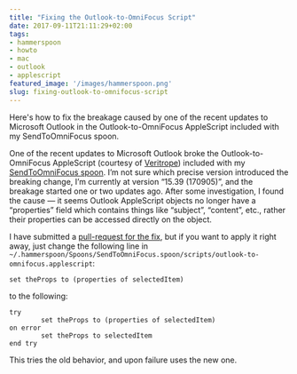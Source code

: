```yaml
---
title: "Fixing the Outlook-to-OmniFocus Script"
date: 2017-09-11T21:11:29+02:00
tags:
- hammerspoon
- howto
- mac
- outlook
- applescript
featured_image: '/images/hammerspoon.png'
slug: fixing-outlook-to-omnifocus-script
---
```


Here's how to fix the breakage caused by one of the recent updates to
Microsoft Outlook in the Outlook-to-OmniFocus AppleScript included
with my SendToOmniFocus spoon.

<!--more-->

One of the recent updates to Microsoft Outlook broke the
Outlook-to-OmniFocus AppleScript (courtesy of
[Veritrope](http://veritrope.com/code/outlook-2011-to-evernote/))
included with my [SendToOmniFocus
spoon](http://www.hammerspoon.org/Spoons/SendToOmniFocus.html). I’m
not sure which precise version introduced the breaking change, I’m
currently at version “15.39 (170905)”, and the breakage started one or
two updates ago.  After some investigation, I found the cause — it
seems Outlook AppleScript objects no longer have a “properties” field
which contains things like “subject”, “content”, etc., rather their
properties can be accessed directly on the object.

I have submitted a [pull-request for the
fix](https://github.com/Hammerspoon/Spoons/pull/49), but if you want
to apply it right away, just change the following line in
`~/.hammerspoon/Spoons/SendToOmniFocus.spoon/scripts/outlook-to-omnifocus.applescript`:

```applescript
set theProps to (properties of selectedItem)
```

to the following:

```applescript
try
        set theProps to (properties of selectedItem)
on error
        set theProps to selectedItem
end try
```

This tries the old behavior, and upon failure uses the new one.
